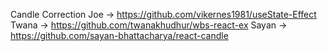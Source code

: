 Candle Correction
Joe -> https://github.com/vikernes1981/useState-Effect
Twana -> https://github.com/twanakhudhur/wbs-react-ex
Sayan -> https://github.com/sayan-bhattacharya/react-candle
